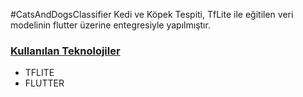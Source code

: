 #CatsAndDogsClassifier
Kedi ve Köpek Tespiti,
TfLite ile eğitilen veri modelinin flutter üzerine entegresiyle yapılmıştır.
### <u>Kullanılan Teknolojiler</u>

- TFLITE
- FLUTTER
